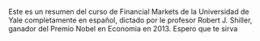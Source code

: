 Este es un resumen del curso de Financial Markets de la Universidad de Yale completamente en español, dictado por le profesor Robert J. Shiller,  ganador del Premio Nobel en Economia en 2013. Espero que te sirva
